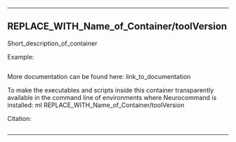 
----------------------------------
## REPLACE_WITH_Name_of_Container/toolVersion ##
Short_description_of_container

Example:
```
```

More documentation can be found here: link_to_documentation

To make the executables and scripts inside this container transparently available in the command line of environments where Neurocommand is installed: ml REPLACE_WITH_Name_of_Container/toolVersion

Citation:
```

```

----------------------------------
